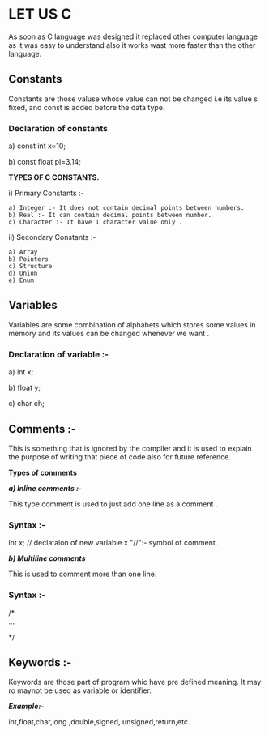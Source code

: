 # LET US C

As soon as C language was designed it replaced other computer language as it was easy to understand also it works wast more faster than the other language.

## Constants

Constants are those valuse whose value can not be changed i.e its value s fixed, and const is added before the data type.

### Declaration of constants

   a) const int x=10;
   
   b) const float pi=3.14;

**TYPES OF C CONSTANTS.**

i) Primary Constants :- 

    a) Integer :- It does not contain decimal points between numbers.
    b) Real :- It can contain decimal points between number.
    c) Character :- It have 1 character value only .
    
ii) Secondary Constants :- 
    
    a) Array
    b) Pointers
    c) Structure
    d) Union
    e) Enum
    
## Variables

Variables are some combination of alphabets which stores some values in memory and its values can be changed whenever we want .

### Declaration of variable :- 
 
 a) int x;
 
 b) float y;
 
 c) char ch;
 
## Comments :- 

This is something that is ignored by the compiler and it is used to explain the purpose of writing that piece of code also for future reference.

**Types of comments**

 ***a) Inline comments :-***
 
 This type comment is used to just add one line as a comment . 
 
 ### Syntax :-
 
 int x; // declataion of new variable x "//":- symbol of comment.
 
 ***b) Multiline comments***
 
 This is used to comment more than one line.
 
 ### Syntax :-
 
 /*            
      ...
             
  */
               
## Keywords :- 

Keywords are those part of program whic have pre defined meaning. It may ro maynot be used as variable or identifier.

***Example:-***

int,float,char,long ,double,signed, unsigned,return,etc.
